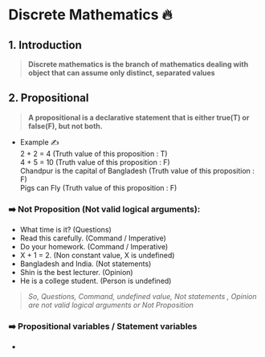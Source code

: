 # Discrete Mathematics 🔥

## 1. Introduction

> <b>Discrete mathematics is the branch of mathematics dealing with object that can assume only distinct, separated values</b>

## 2. Propositional

> <b>A propositional is a declarative statement that is either true(T) or false(F), but not both.</b>

-  Example ✍️  
  2 + 2 = 4  (Truth value of this proposition : T)  
  4 + 5 = 10 (Truth value of this proposition : F)  
  Chandpur is the capital of Bangladesh (Truth value of this proposition : F)   
  Pigs can Fly (Truth value of this proposition : F)

 ### ➡️ Not Proposition (Not valid logical arguments):
 - What time is it? (Questions)
 - Read this carefully. (Command / Imperative)
 - Do your homework. (Command / Imperative)
 - X + 1 = 2. (Non constant value, X is undefined)
 - Bangladesh and India. (Not statements)
 - Shin is the best lecturer. (Opinion)
 - He is a college student. (Person is undefined)

> <i>So, Questions, Command, undefined value, Not statements , Opinion are not valid logical arguments or Not Proposition</i>

### ➡️ Propositional variables / Statement variables
- 
